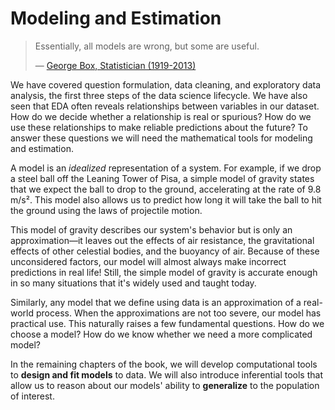 
# Modeling and Estimation

> Essentially, all models are wrong, but some are useful.
>
> — [George Box, Statistician (1919-2013)](https://www.wikiwand.com/en/George_E._P._Box)

We have covered question formulation, data cleaning, and exploratory data analysis, the first three steps of the data science lifecycle. We have also seen that EDA often reveals relationships between variables in our dataset. How do we decide whether a relationship is real or spurious? How do we use these relationships to make reliable predictions about the future? To answer these questions we will need the mathematical tools for modeling and estimation.

A model is an *idealized* representation of a system. For example, if we drop a steel ball off the Leaning Tower of Pisa, a simple model of gravity states that we expect the ball to drop to the ground, accelerating at the rate of 9.8 m/s². This model also allows us to predict how long it will take the ball to hit the ground using the laws of projectile motion.

This model of gravity describes our system's behavior but is only an approximation—it leaves out the effects of air resistance, the gravitational effects of other celestial bodies, and the buoyancy of air. Because of these unconsidered factors, our model will almost always make incorrect predictions in real life! Still, the simple model of gravity is accurate enough in so many situations that it's widely used and taught today.

Similarly, any model that we define using data is an approximation of a real-world process. When the approximations are not too severe, our model has practical use. This naturally raises a few fundamental questions. How do we choose a model? How do we know whether we need a more complicated model?

In the remaining chapters of the book, we will develop computational tools to **design and fit models** to data. We will also introduce inferential tools that allow us to reason about our models' ability to **generalize** to the population of interest.
